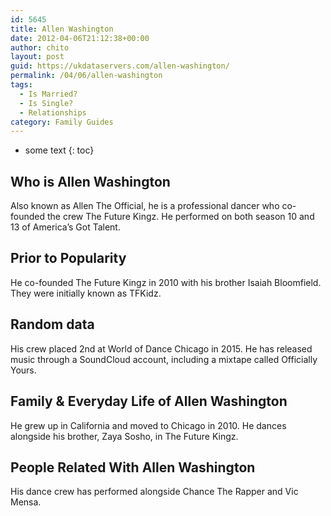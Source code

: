 ```yaml
---
id: 5645
title: Allen Washington
date: 2012-04-06T21:12:38+00:00
author: chito
layout: post
guid: https://ukdataservers.com/allen-washington/
permalink: /04/06/allen-washington
tags:
  - Is Married?
  - Is Single?
  - Relationships
category: Family Guides
---
```


* some text
{: toc}
          
          
## Who is  Allen Washington
                  
                  
                  
Also known as Allen The Official, he is a professional dancer who co-founded the crew The Future Kingz. He performed on both season 10 and 13 of America&#8217;s Got Talent.
                  
                
                
                
## Prior to Popularity 
                  
                  
                  
He co-founded The Future Kingz in 2010 with his brother Isaiah Bloomfield. They were initially known as TFKidz.
                  
                
                
                
## Random data 
                  
                  
                  
His crew placed 2nd at World of Dance Chicago in 2015. He has released music through a SoundCloud account, including a mixtape called Officially Yours.
                  
                
                
                
## Family & Everyday Life of Allen Washington
                  
                  
                  
He grew up in California and moved to Chicago in 2010. He dances alongside his brother, Zaya Sosho, in The Future Kingz.
                  
                
                
                
## People Related With  Allen Washington
                  
                  
                  
His dance crew has performed alongside Chance The Rapper and Vic Mensa.
                  
                
              
            
          
          
          
    
    
  

